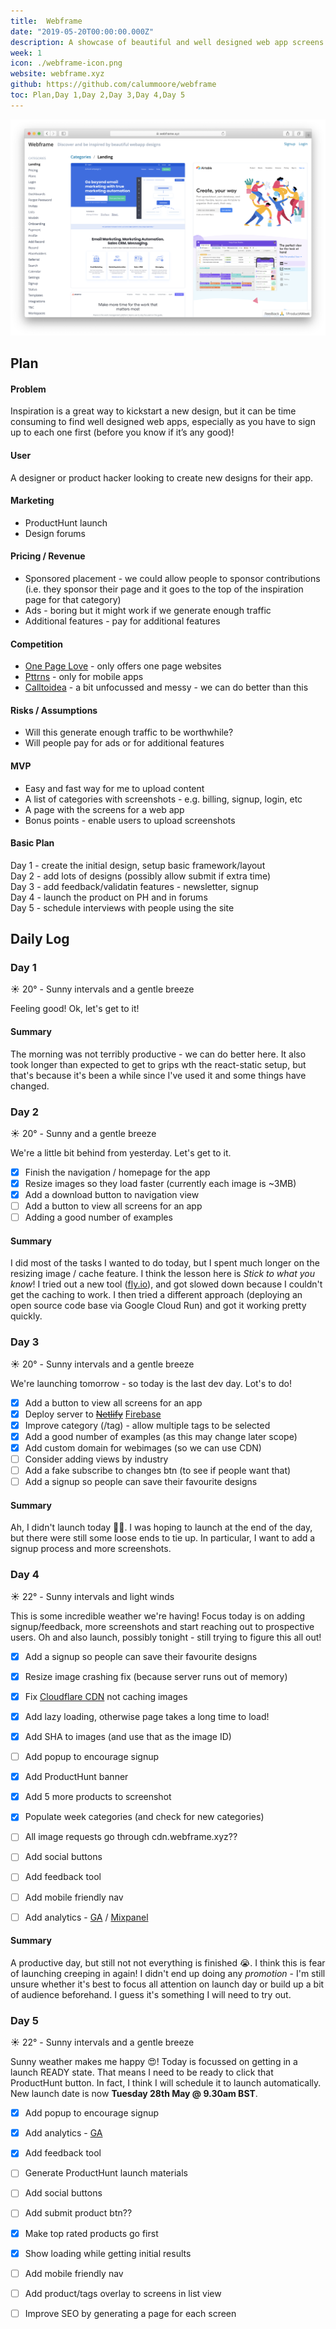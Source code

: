 ```yaml
---
title:  Webframe
date: "2019-05-20T00:00:00.000Z"
description: A showcase of beautiful and well designed web app screens for design inspiration.
week: 1
icon: ./webframe-icon.png
website: webframe.xyz
github: https://github.com/calummoore/webframe
toc: Plan,Day 1,Day 2,Day 3,Day 4,Day 5
---
```


![Webframe Screenshot](./webframe-screenshot.png "Webframe Screenshot")


## Plan
#### Problem
Inspiration is a great way to kickstart a new design, but it can be time consuming to find well designed web apps, especially as you have to sign up to each one first (before you know if it’s any good)!

#### User
A designer or product hacker looking to create new designs for their app.

#### Marketing
* ProductHunt launch
* Design forums

#### Pricing / Revenue
* Sponsored placement - we could allow people to sponsor contributions (i.e. they sponsor their page and it goes to the top of the inspiration page for that category)
* Ads - boring but it might work if we generate enough traffic
* Additional features - pay for additional features 

#### Competition
* [One Page Love](https://onepagelove.com) - only offers one page websites
* [Pttrns](https://pttrns.com)  - only for mobile apps
* [Calltoidea](https://www.calltoidea.com) - a bit unfocussed and messy - we can do better than this

#### Risks / Assumptions
* Will this generate enough traffic to be worthwhile?
* Will people pay for ads or for additional features

#### MVP
* Easy and fast way for me to upload content
* A list of categories with screenshots - e.g. billing, signup, login, etc 
* A page with the screens for a web app
* Bonus points - enable users to upload screenshots

#### Basic Plan
Day 1 - create the initial design, setup basic framework/layout<br>
Day 2 - add lots of designs (possibly allow submit if extra time)<br>
Day 3 - add feedback/validatin features - newsletter, signup<br>
Day 4 - launch the product on PH and in forums<br>
Day 5 - schedule interviews with people using the site<br>


## Daily Log
### Day 1
☀️ 20° - Sunny intervals and a gentle breeze

Feeling good! Ok, let's get to it!

#### Summary

The morning was not terribly productive - we can do better here. It also took longer than expected to get to grips wth the react-static setup, but that's because it's been a while since I've used it and some things have changed.


### Day 2

☀️ 20° - Sunny and a gentle breeze

We're a little bit behind from yesterday. Let's get to it.

  - [x] Finish the navigation / homepage for the app
  - [x] Resize images so they load faster (currently each image is ~3MB)
  - [x] Add a download button to navigation view
  - [ ] Add a button to view all screens for an app
  - [ ] Adding a good number of examples

#### Summary

I did most of the tasks I wanted to do today, but I spent much longer on the resizing image / cache feature. I think the lesson here is *Stick to what you know*! I tried out a new tool ([fly.io](http://fly.io])), and got slowed down because I couldn't get the caching to work. I then tried a different approach (deploying an open source code base via Google Cloud Run) and got it working pretty quickly.


### Day 3

☀️ 20° - Sunny intervals and a gentle breeze

We're launching tomorrow - so today is the last dev day. Lot's to do!

  - [x] Add a button to view all screens for an app
  - [x] Deploy server to ~~[Netlify](https://netlify.com/)~~ [Firebase](https://firebase.google.com/)
  - [x] Improve category (/tag) - allow multiple tags to be selected
  - [x] Add a good number of examples (as this may change later scope)
  - [x] Add custom domain for webimages (so we can use CDN)
  - [ ] Consider adding views by industry
  - [ ] Add a fake subscribe to changes btn (to see if people want that)
  - [ ] Add a signup so people can save their favourite designs

#### Summary

Ah, I didn't launch today 🤦‍♂️. I was hoping to launch at the end of the day, but there were still some loose ends to tie up. In particular, I want to add a signup process and more screenshots. 



### Day 4 

☀️ 22° - Sunny intervals and light winds

This is some incredible weather we're having! Focus today is on adding signup/feedback, more screenshots and start reaching out to prospective users. Oh and also launch, possibly tonight - still trying to figure this all out!

  - [x] Add a signup so people can save their favourite designs
  - [x] Resize image crashing fix (because server runs out of memory)
  - [x] Fix [Cloudflare CDN](https://www.cloudflare.com/) not caching images
  - [x] Add lazy loading, otherwise page takes a long time to load!
  - [x] Add SHA to images (and use that as the image ID)
  - [ ] Add popup to encourage signup
  - [x] Add ProductHunt banner
  - [x] Add 5 more products to screenshot
  - [x] Populate week categories (and check for new categories)
  - [ ] All image requests go through cdn.webframe.xyz??
  - [ ] Add social buttons
  - [ ] Add feedback tool
  - [ ] Add mobile friendly nav
  - [ ] Add analytics - [GA](https://analytics.google.com/analytics/web/) / [Mixpanel](https://mixpanel.com/)


#### Summary

A productive day, but still not not everything is finished 😭. I think this is fear of launching creeping in again! I didn't end up doing any *promotion* - I'm still unsure whether it's best to focus all attention on launch day or build up a bit of audience beforehand. I guess it's something I will need to try out.


### Day 5

☀️ 22° - Sunny intervals and a gentle breeze

Sunny weather makes me happy 😍! Today is focussed on getting in a launch READY state. That means I need to be ready to click that ProductHunt button. In fact, I think I will schedule it to launch automatically. New launch date is now **Tuesday 28th May @ 9.30am BST**.

  - [x] Add popup to encourage signup
  - [x] Add analytics - [GA](https://analytics.google.com/analytics/web/)
  - [x] Add feedback tool
  - [ ] Generate ProductHunt launch materials
  - [ ] Add social buttons
  - [ ] Add submit product btn??
  - [x] Make top rated products go first
  - [x] Show loading while getting initial results
  - [ ] Add mobile friendly nav
  - [ ] Add product/tags overlay to screens in list view
  - [ ] Improve SEO by generating a page for each screen

  
